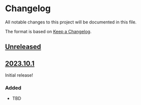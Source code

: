 # Changelog

All notable changes to this project will be documented in this file.

The format is based on [Keep a Changelog](https://keepachangelog.com/en/1.0.0/).

## [Unreleased]

## [2023.10.1]

Initial release!

### Added

- TBD

[unreleased]: https://github.com/jacklinke/cookiecutter_django_package_instance/compare/HEAD...HEAD
[2023.10.1]: https://github.com/jacklinke/cookiecutter_django_package_instance/releases/tag/2023.10.1
